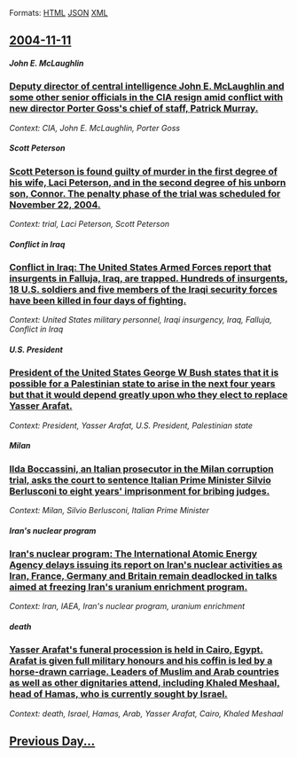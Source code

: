 
Formats: [HTML](2004/11/11/index.html)  [JSON](2004/11/11/index.json)  [XML](2004/11/11/index.xml)  

## [2004-11-11](/news/2004/11/11/index.md)

##### John E. McLaughlin
### [ Deputy director of central intelligence John E. McLaughlin and some other senior officials in the CIA resign amid conflict with new director Porter Goss's chief of staff, Patrick Murray. ](/news/2004/11/11/deputy-director-of-central-intelligence-john-e-mclaughlin-and-some-other-senior-officials-in-the-cia-resign-amid-conflict-with-new-directo.md)
_Context: CIA, John E. McLaughlin, Porter Goss_

##### Scott Peterson
### [ Scott Peterson is found guilty of murder in the first degree of his wife, Laci Peterson, and in the second degree of his unborn son, Connor. The penalty phase of the trial was scheduled for November 22, 2004. ](/news/2004/11/11/scott-peterson-is-found-guilty-of-murder-in-the-first-degree-of-his-wife-laci-peterson-and-in-the-second-degree-of-his-unborn-son-connor.md)
_Context: trial, Laci Peterson, Scott Peterson_

##### Conflict in Iraq
### [ Conflict in Iraq: The United States Armed Forces report that insurgents in Falluja, Iraq, are trapped. Hundreds of insurgents, 18 U.S. soldiers and five members of the Iraqi security forces have been killed in four days of fighting. ](/news/2004/11/11/conflict-in-iraq-the-united-states-armed-forces-report-that-insurgents-in-falluja-iraq-are-trapped-hundreds-of-insurgents-18-u-s-sold.md)
_Context: United States military personnel, Iraqi insurgency, Iraq, Falluja, Conflict in Iraq_

##### U.S. President
### [ President of the United States George W Bush states that it is possible for a Palestinian state to arise in the next four years but that it would depend greatly upon who they elect to replace Yasser Arafat. ](/news/2004/11/11/president-of-the-united-states-george-w-bush-states-that-it-is-possible-for-a-palestinian-state-to-arise-in-the-next-four-years-but-that-it.md)
_Context: President, Yasser Arafat, U.S. President, Palestinian state_

##### Milan
### [ Ilda Boccassini, an Italian prosecutor in the Milan corruption trial, asks the court to sentence Italian Prime Minister Silvio Berlusconi to eight years' imprisonment for bribing judges. ](/news/2004/11/11/ilda-boccassini-an-italian-prosecutor-in-the-milan-corruption-trial-asks-the-court-to-sentence-italian-prime-minister-silvio-berlusconi-t.md)
_Context: Milan, Silvio Berlusconi, Italian Prime Minister_

##### Iran's nuclear program
### [ Iran's nuclear program: The International Atomic Energy Agency delays issuing its report on Iran's nuclear activities as Iran, France, Germany and Britain remain deadlocked in talks aimed at freezing Iran's uranium enrichment program. ](/news/2004/11/11/iran-s-nuclear-program-the-international-atomic-energy-agency-delays-issuing-its-report-on-iran-s-nuclear-activities-as-iran-france-germ.md)
_Context: Iran, IAEA, Iran's nuclear program, uranium enrichment_

##### death
### [ Yasser Arafat's funeral procession is held in Cairo, Egypt. Arafat is given full military honours and his coffin is led by a horse-drawn carriage. Leaders of Muslim and Arab countries as well as other dignitaries attend, including Khaled Meshaal, head of Hamas, who is currently sought by Israel. ](/news/2004/11/11/yasser-arafat-s-funeral-procession-is-held-in-cairo-egypt-arafat-is-given-full-military-honours-and-his-coffin-is-led-by-a-horse-drawn-ca.md)
_Context: death, Israel, Hamas, Arab, Yasser Arafat, Cairo, Khaled Meshaal_

## [Previous Day...](/news/2004/11/10/index.md)

